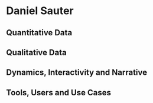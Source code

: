 # Daniel Sauter

## Quantitative Data

## Qualitative Data

## Dynamics, Interactivity and Narrative

## Tools, Users and Use Cases